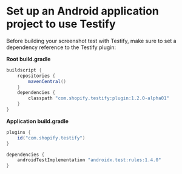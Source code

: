 # Set up an Android application project to use Testify

Before building your screenshot test with Testify, make sure to set a dependency reference to the Testify plugin:

**Root build.gradle**
```groovy
buildscript {
    repositories {
        mavenCentral()
    }
    dependencies {
        classpath "com.shopify.testify:plugin:1.2.0-alpha01"
    }
}
```

**Application build.gradle**
```groovy
plugins {
    id("com.shopify.testify")
}

dependencies {
    androidTestImplementation "androidx.test:rules:1.4.0"
}
```
